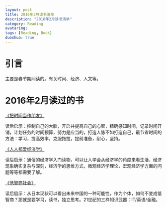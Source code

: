 ```yaml
---
layout: post
title: 2016年2月读书清单
description: "2016年2月读书清单"
category: Reading
avatarimg:
tags: [Reading, Book]
duoshuo: true
---
```


# 引言
主要是春节期间读的。有关时间、经济、人文等。

# 2016年2月读过的书

[《把时间当作朋友》](https://book.douban.com/subject/5171244/)  
> 
读后启示：控制自己的大脑，开启并提高自己的心智，精确感知时间，记录时间开销，计划任务的时间预算，努力是应当的，打造人脉不如打造自己，最节省时间的方法：学习，提高效率，克服拖拉，提前准备，耐心，坚持。

[《人人都爱经济学》](https://book.douban.com/subject/4258653/)  
> 
读后启示：通俗的经济学入门读物，可以让人学会从经济学的角度来看生活，经济现象确实复杂与深刻，经济学的思维方式，微观经济学理论，宏观经济学方面的问题等等都需要了解。

[《低智商社会》](https://book.douban.com/subject/4292120/)  
> 
读后启示：从日本现状可以看出未来中国的一种可能性，作为个体，如何不变成低智商？那就是要学习，读书，独立思考。21世纪的三样知识武器：IT/英语/金融。


